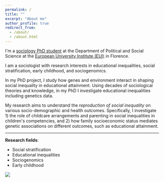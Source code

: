 ```yaml
---
permalink: /
title: ""
excerpt: "About me"
author_profile: true
redirect_from: 
  - /about/
  - /about.html
---
```




I'm a [sociology PhD student](https://www.eui.eu/people?id=gaia-ghirardi) at the Department of Political and Social Science at the [European University Institute (EUI)](https://www.eui.eu/en/academic-units/political-and-social-sciences) in Florence. 

I am a sociologist with research interests in educational inequalities, social stratification, early childhood, and sociogenomics. 

In my PhD project, I study how genes and environment interact in shaping social inequality in educational attainment. Using decades of sociological theories and knowledge, in my PhD I investigate educational inequalities including genetics data. 

My research aims to understand the *reproduction of social inequality* on various socio-demographic and health outcomes. Specifically, I investigate 1) the role of childcare arrangements and parenting in social inequalities in children's competencies, and 2) how family socioeconomic status mediates genetic associations on different outcomes, such as educational attainment.

---

**Research fields**:   
* Social stratification
* Educational inequalities
* Sociogenomics
* Early childhood

![](http://gaiaghirardi.github.io/images/bybike1.jpeg)



